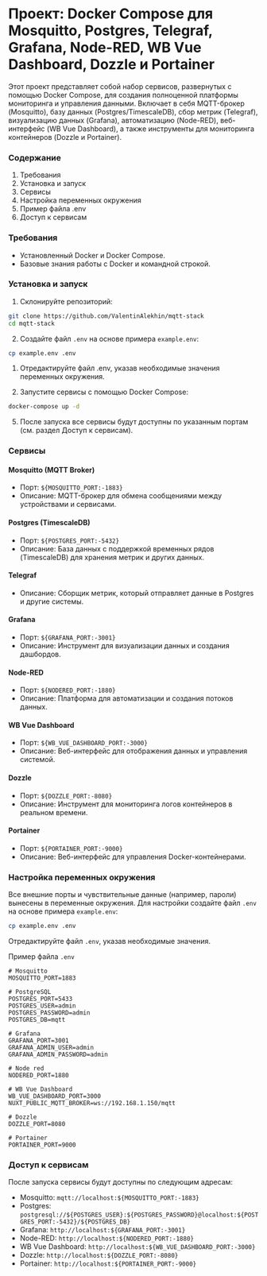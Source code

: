# Проект: Docker Compose для Mosquitto, Postgres, Telegraf, Grafana, Node-RED, WB Vue Dashboard, Dozzle и Portainer

Этот проект представляет собой набор сервисов, развернутых с помощью Docker Compose, для создания полноценной платформы мониторинга и управления данными. Включает в себя MQTT-брокер (Mosquitto), базу данных (Postgres/TimescaleDB), сбор метрик (Telegraf), визуализацию данных (Grafana), автоматизацию (Node-RED), веб-интерфейс (WB Vue Dashboard), а также инструменты для мониторинга контейнеров (Dozzle и Portainer).

### Содержание

1. Требования
2. Установка и запуск
3. Сервисы
4. Настройка переменных окружения
5. Пример файла .env
6. Доступ к сервисам

### Требования

- Установленный Docker и Docker Compose.
- Базовые знания работы с Docker и командной строкой.

### Установка и запуск

1. Склонируйте репозиторий:

```bash
git clone https://github.com/ValentinAlekhin/mqtt-stack
cd mqtt-stack
```

2. Создайте файл `.env` на основе примера `example.env`:

```bash
cp example.env .env
```

1. Отредактируйте файл .env, указав необходимые значения переменных окружения.

2. Запустите сервисы с помощью Docker Compose:

```bash
docker-compose up -d
```

5. После запуска все сервисы будут доступны по указанным портам (см. раздел Доступ к сервисам).

### Сервисы

#### Mosquitto (MQTT Broker)

- Порт: `${MOSQUITTO_PORT:-1883}`
- Описание: MQTT-брокер для обмена сообщениями между устройствами и сервисами.

#### Postgres (TimescaleDB)

- Порт: `${POSTGRES_PORT:-5432}`
- Описание: База данных с поддержкой временных рядов (TimescaleDB) для хранения метрик и других данных.

#### Telegraf

- Описание: Сборщик метрик, который отправляет данные в Postgres и другие системы.

#### Grafana

- Порт: `${GRAFANA_PORT:-3001}`
- Описание: Инструмент для визуализации данных и создания дашбордов.

#### Node-RED

- Порт: `${NODERED_PORT:-1880}`
- Описание: Платформа для автоматизации и создания потоков данных.

#### WB Vue Dashboard

- Порт: `${WB_VUE_DASHBOARD_PORT:-3000}`
- Описание: Веб-интерфейс для отображения данных и управления системой.

#### Dozzle

- Порт: `${DOZZLE_PORT:-8080}`
- Описание: Инструмент для мониторинга логов контейнеров в реальном времени.

#### Portainer

- Порт: `${PORTAINER_PORT:-9000}`
- Описание: Веб-интерфейс для управления Docker-контейнерами.

### Настройка переменных окружения

Все внешние порты и чувствительные данные (например, пароли) вынесены в переменные окружения. Для настройки создайте файл `.env` на основе примера `example.env`:

```bash
cp example.env .env
```

Отредактируйте файл `.env`, указав необходимые значения.

Пример файла `.env`

```env
# Mosquitto
MOSQUITTO_PORT=1883

# PostgreSQL
POSTGRES_PORT=5433
POSTGRES_USER=admin
POSTGRES_PASSWORD=admin
POSTGRES_DB=mqtt

# Grafana
GRAFANA_PORT=3001
GRAFANA_ADMIN_USER=admin
GRAFANA_ADMIN_PASSWORD=admin

# Node red
NODERED_PORT=1880

# WB Vue Dashboard
WB_VUE_DASHBOARD_PORT=3000
NUXT_PUBLIC_MQTT_BROKER=ws://192.168.1.150/mqtt

# Dozzle
DOZZLE_PORT=8080

# Portainer
PORTAINER_PORT=9000
```

### Доступ к сервисам

После запуска сервисы будут доступны по следующим адресам:

- Mosquitto: `mqtt://localhost:${MOSQUITTO_PORT:-1883}`
- Postgres: `postgresql://${POSTGRES_USER}:${POSTGRES_PASSWORD}@localhost:${POSTGRES_PORT:-5432}/${POSTGRES_DB}`
- Grafana: `http://localhost:${GRAFANA_PORT:-3001}`
- Node-RED: `http://localhost:${NODERED_PORT:-1880}`
- WB Vue Dashboard: `http://localhost:${WB_VUE_DASHBOARD_PORT:-3000}`
- Dozzle: `http://localhost:${DOZZLE_PORT:-8080}`
- Portainer: `http://localhost:${PORTAINER_PORT:-9000}`
